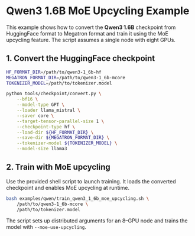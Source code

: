 # Qwen3 1.6B MoE Upcycling Example

This example shows how to convert the **Qwen3 1.6B** checkpoint from
HuggingFace format to Megatron format and train it using the MoE
upcycling feature. The script assumes a single node with eight GPUs.

## 1. Convert the HuggingFace checkpoint

```bash
HF_FORMAT_DIR=/path/to/qwen3-1_6b-hf
MEGATRON_FORMAT_DIR=/path/to/qwen3-1_6b-mcore
TOKENIZER_MODEL=/path/to/tokenizer.model

python tools/checkpoint/convert.py \
    --bf16 \
    --model-type GPT \
    --loader llama_mistral \
    --saver core \
    --target-tensor-parallel-size 1 \
    --checkpoint-type hf \
    --load-dir ${HF_FORMAT_DIR} \
    --save-dir ${MEGATRON_FORMAT_DIR} \
    --tokenizer-model ${TOKENIZER_MODEL} \
    --model-size llama3
```

## 2. Train with MoE upcycling

Use the provided shell script to launch training. It loads the converted
checkpoint and enables MoE upcycling at runtime.

```bash
bash examples/qwen/train_qwen3_1_6b_moe_upcycling.sh \
    /path/to/qwen3-1_6b-mcore \
    /path/to/tokenizer.model
```

The script sets up distributed arguments for an 8–GPU node and trains the
model with `--moe-use-upcycling`.
